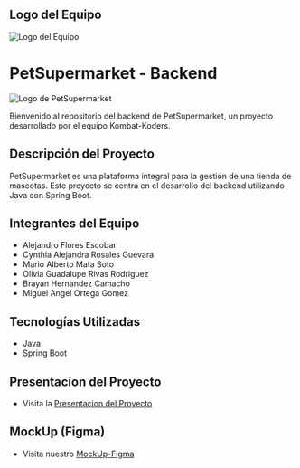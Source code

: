 ## Logo del Equipo
![Logo del Equipo]([https://www.bing.com/images/create/crea-un-logo-que-diga-kombat-koders/1-65ab1eaebe154f049917cbe94f5475cc?id=JHioXYC4Fkr1WzTO%2bgF0sg%3d%3d&view=detailv2&idpp=genimg&FORM=GCRIDP](https://www.bing.com/images/create/crea-un-logo-que-diga-kombat-koders/1-65ab1eaebe154f049917cbe94f5475cc?id=JHioXYC4Fkr1WzTO%2bgF0sg%3d%3d&view=detailv2&idpp=genimg&FORM=GCRIDP&mode=overlay)https://www.bing.com/images/create/crea-un-logo-que-diga-kombat-koders/1-65ab1eaebe154f049917cbe94f5475cc?id=JHioXYC4Fkr1WzTO%2bgF0sg%3d%3d&view=detailv2&idpp=genimg&FORM=GCRIDP&mode=overlay)

# PetSupermarket - Backend
![Logo de PetSupermarket]()

Bienvenido al repositorio del backend de PetSupermarket, un proyecto desarrollado por el equipo Kombat-Koders.

## Descripción del Proyecto

PetSupermarket es una plataforma integral para la gestión de una tienda de mascotas. Este proyecto se centra en el desarrollo del backend utilizando Java con Spring Boot.

## Integrantes del Equipo

- Alejandro Flores Escobar
- Cynthia Alejandra Rosales Guevara
- Mario Alberto Mata Soto
- Olivia Guadalupe Rivas Rodriguez
- Brayan Hernandez Camacho
- Miguel Angel Ortega Gomez

## Tecnologías Utilizadas

- Java
- Spring Boot

## Presentacion del Proyecto
- Visita la [Presentacion del Proyecto](https://www.canva.com/design/DAF0rRaw0yY/SAYPQp_8mrHJETvRyKLiZQ/edit?utm_content=DAF0rRaw0yY&utm_campaign=designshare&utm_medium=link2&utm_source=sharebutton)

## MockUp (Figma)
- Visita nuestro [MockUp-Figma](https://www.figma.com/file/izBXfIFqpsYvN5sFegRE9A/PS-Wireframe?type=design&node-id=0-1&mode=design)
